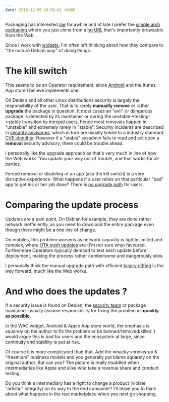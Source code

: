 ```yaml
---
date: 2010-12-05 16:56:01 +0000
---
```


Packaging has interested
[me](http://qa.debian.org/developer.php?login=hendry@iki.fi) for awhile and of
late I prefer the [simple arch
packaging](http://aur.archlinux.org/packages/dwm-hg/dwm-hg/PKGBUILD) where you
just clone from a [hg URL](http://hg.suckless.org/) that's importantly
browsable from the Web.

Since I work with
[widgets](http://dabase.com/blog/Widgets_are_simple_offline_packages/), I'm
often left thinking about how they compare to "the mature Debian way" of doing things.

# The kill switch

This seems to be an Operator requirement, since
[Android](http://www.theregister.co.uk/2008/10/16/android_kill_switch/) and the
Itunes App store I believe implements one.

On Debian and all other Linux distributions security is largely the
responsibility of the user. That is to rarely **manually remove** or rather
**upgrade** the package in question. It most cases an "evil" or dangerous
package is detected by its maintainer or during the unstable->testing->stable
transition by intrepid users, hence most removals happen in "unstable" and
extremely rarely in "stable". Security incidents are described in [security
advisories](http://debian.org/security/#DSAS), which in turn are usually linked
to a industry standard [CVE identifier](http://cve.mitre.org/). However if a
"stable" sysadmin fails to read and act upon a  **removal** security advisory,
there could be trouble ahead.

I personally like the upgrade approach as that's very much in line of how the
Web works. You update your way out of trouble, and that works for all parties.

Forced removal or disabling of an app (aka the kill switch) is a very
disruptive experience.  What happens if a user relies on that particular "bad"
app to get his or her job done? There is [no upgrade
path](http://wiki.debian.org/ftpmaster_Removals) for users.

# Comparing the update process

Updates are a pain point. On Debian for example, they are done rather network
inefficiently, as you need to download the entire package even though there
might be a one line of change.

On mobiles, this problem worsens as network capacity is tightly limited and
complex, where [OTA push
updates](http://en.wikipedia.org/wiki/Over-the-air_programming) are (I'm not
sure why) favoured.  Furthermore Operators typically demand to test each update
before deployment, making the process rather cumbersome and dangerously slow.

I personally think the manual upgrade path with efficient [binary
diffing](http://blog.chromium.org/2009/07/smaller-is-faster-and-safer-too.html)
is the way forward, much like the Web works.

# And who does the updates ?

If a security issue is found on Debian, the [security
team](http://debian.org/security/#contact) or package maintainer usually assume
responsibility for fixing the problem as **quickly as possible**.

In the WAC widget, Android & Apple App store world, the emphasis is squarely on
the author to fix the problem or be banned/removed/killed. I would argue this
is bad for users and the ecosystem at large, since continuity and stability is
put at risk.

Of course it is more complicated than that. Add the whacky shrinkwrap &
"freemium" business models and you generally put blame squarely on the original
author. But can you? The picture is really muddled when intermediaries like
Apple and alike who take a revenue share and conduct testing.

Do you think a intermediary has a right to change a product (violate "artistic"
integrity) on its way to the end consumer? I'll leave you to think about what
happens in the real marketplace when you next go shopping.
